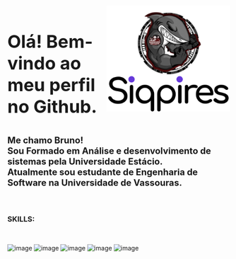 <img src="siqpires_icon.svg" width="280px" min-width="280px" max-width="280px" align="right" alt="Logo Bruno"/>

<div/>
<h3 style="font-size:40px">Olá! Bem-vindo ao meu perfil no Github.</h3>
<p style="font-size:20px;"><strong>Me chamo Bruno!</br>Sou Formado em Análise e desenvolvimento de sistemas pela Universidade Estácio. </br>Atualmente sou estudante de Engenharia de Software na Universidade de Vassouras.</strong></p>

</br>

<h3><strong>SKILLS</strong>:</h3>
</br>

![image](https://img.shields.io/badge/Python-6639da?style=for-the-badge&logo=python&logoColor=white)
![image](https://img.shields.io/badge/JavaScript-6639da?style=for-the-badge&logo=javascript&logoColor=white)
![image](https://img.shields.io/badge/CSS3-6639da?style=for-the-badge&logo=css3&logoColor=white)
![image](https://img.shields.io/badge/React-6639da?style=for-the-badge&logo=react&logoColor=white)
![image](https://img.shields.io/badge/The%20Algorithms-6639da.svg?style=for-the-badge&logo=The-Algorithms&logoColor=white)

<br>
